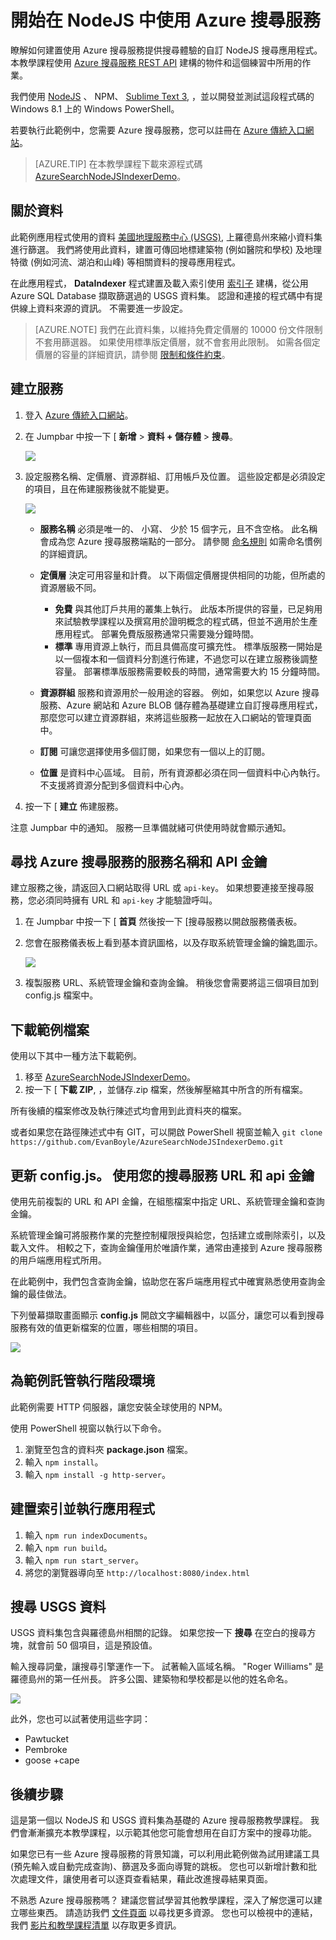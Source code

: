 <properties
    pageTitle="開始以 NodeJS 使用 Azure 搜尋服務 | Microsoft Azure | 雲端託管搜尋服務"
    description="逐步了解如何使用 NodeJS 做為程式設計語言，在 Azure 的雲端託管搜尋服務上建置搜尋應用程式。"
    services="search"
    documentationCenter=""
    authors="HeidiSteen"
    manager="mblythe"
    editor="v-lincan"/>

<tags
    ms.service="search"
    ms.devlang="na"
    ms.workload="search"
    ms.topic="hero-article"
    ms.tgt_pltfrm="na"
    ms.date="11/04/2015"
    ms.author="heidist"/>

# 開始在 NodeJS 中使用 Azure 搜尋服務

瞭解如何建置使用 Azure 搜尋服務提供搜尋體驗的自訂 NodeJS 搜尋應用程式。 本教學課程使用 [Azure 搜尋服務 REST API](https://msdn.microsoft.com/library/dn798935.aspx) 建構的物件和這個練習中所用的作業。

我們使用 [NodeJS](https://nodejs.org) 、 NPM、 [Sublime Text 3](http://www.sublimetext.com/3), ，並以開發並測試這段程式碼的 Windows 8.1 上的 Windows PowerShell。

若要執行此範例中，您需要 Azure 搜尋服務，您可以註冊在 [Azure 傳統入口網站](https://portal.azure.com)。

> [AZURE.TIP] 在本教學課程下載來源程式碼 [AzureSearchNodeJSIndexerDemo](http://go.microsoft.com/fwlink/p/?LinkId=530198)。

## 關於資料

此範例應用程式使用的資料 [美國地理服務中心 (USGS)](http://geonames.usgs.gov/domestic/download_data.htm), 上羅德島州來縮小資料集進行篩選。 我們將使用此資料，建置可傳回地標建築物 (例如醫院和學校) 及地理特徵 (例如河流、湖泊和山峰) 等相關資料的搜尋應用程式。

在此應用程式， **DataIndexer** 程式建置及載入索引使用 [索引子](https://msdn.microsoft.com/library/azure/dn798918.aspx) 建構，從公用 Azure SQL Database 擷取篩選過的 USGS 資料集。 認證和連接的程式碼中有提供線上資料來源的資訊。 不需要進一步設定。

> [AZURE.NOTE] 我們在此資料集，以維持免費定價層的 10000 份文件限制不套用篩選器。 如果使用標準版定價層，就不會套用此限制。 如需各個定價層的容量的詳細資訊，請參閱 [限制和條件約束](search-limits-quotas-capacity.md)。

## 建立服務

1. 登入 [Azure 傳統入口網站](https://portal.azure.com)。

2. 在 Jumpbar 中按一下 [ **新增** > **資料 + 儲存體** > **搜尋**。

     ![][1]

3. 設定服務名稱、定價層、資源群組、訂用帳戶及位置。 這些設定都是必須設定的項目，且在佈建服務後就不能變更。

     ![][2]

    - **服務名稱** 必須是唯一的、 小寫、 少於 15 個字元，且不含空格。 此名稱會成為您 Azure 搜尋服務端點的一部分。 請參閱 [命名規則](https://msdn.microsoft.com/library/azure/dn857353.aspx) 如需命名慣例的詳細資訊。

    - **定價層** 決定可用容量和計費。 以下兩個定價層提供相同的功能，但所處的資源層級不同。

        - **免費**  與其他訂戶共用的叢集上執行。 此版本所提供的容量，已足夠用來試驗教學課程以及撰寫用於證明概念的程式碼，但並不適用於生產應用程式。 部署免費版服務通常只需要幾分鐘時間。
        - **標準** 專用資源上執行，而且具備高度可擴充性。 標準版服務一開始是以一個複本和一個資料分割進行佈建，不過您可以在建立服務後調整容量。 部署標準版服務需要較長的時間，通常需要大約 15 分鐘時間。

    - **資源群組** 服務和資源用於一般用途的容器。 例如，如果您以 Azure 搜尋服務、Azure 網站和 Azure BLOB 儲存體為基礎建立自訂搜尋應用程式，那麼您可以建立資源群組，來將這些服務一起放在入口網站的管理頁面中。

    - **訂閱** 可讓您選擇使用多個訂閱，如果您有一個以上的訂閱。

    - **位置** 是資料中心區域。 目前，所有資源都必須在同一個資料中心內執行。 不支援將資源分配到多個資料中心內。

4. 按一下 [ **建立** 佈建服務。

注意 Jumpbar 中的通知。 服務一旦準備就緒可供使用時就會顯示通知。

<a id="sub-2"></a>
## 尋找 Azure 搜尋服務的服務名稱和 API 金鑰

建立服務之後，請返回入口網站取得 URL 或 `api-key`。 如果想要連接至搜尋服務，您必須同時擁有 URL 和 `api-key` 才能驗證呼叫。

1. 在 Jumpbar 中按一下 [ **首頁** 然後按一下 [搜尋服務以開啟服務儀表板。

2. 您會在服務儀表板上看到基本資訊圖格，以及存取系統管理金鑰的鑰匙圖示。

    ![][3]

3. 複製服務 URL、系統管理金鑰和查詢金鑰。 稍後您會需要將這三個項目加到 config.js 檔案中。

## 下載範例檔案

使用以下其中一種方法下載範例。

1. 移至 [AzureSearchNodeJSIndexerDemo](http://go.microsoft.com/fwlink/p/?LinkId=530198)。
2. 按一下 [ **下載 ZIP**, ，並儲存.zip 檔案，然後解壓縮其中所含的所有檔案。

所有後續的檔案修改及執行陳述式均會用到此資料夾的檔案。

或者如果您在路徑陳述式中有 GIT，可以開啟 PowerShell 視窗並輸入 `git clone https://github.com/EvanBoyle/AzureSearchNodeJSIndexerDemo.git`

## 更新 config.js。 使用您的搜尋服務 URL 和 api 金鑰

使用先前複製的 URL 和 API 金鑰，在組態檔案中指定 URL、系統管理金鑰和查詢金鑰。

系統管理金鑰可將服務作業的完整控制權限授與給您，包括建立或刪除索引，以及載入文件。 相較之下，查詢金鑰僅用於唯讀作業，通常由連接到 Azure 搜尋服務的用戶端應用程式所用。

在此範例中，我們包含查詢金鑰，協助您在客戶端應用程式中確實熟悉使用查詢金鑰的最佳做法。

下列螢幕擷取畫面顯示 **config.js** 開啟文字編輯器中，以區分，讓您可以看到搜尋服務有效的值更新檔案的位置，哪些相關的項目。

![][5]


## 為範例託管執行階段環境

此範例需要 HTTP 伺服器，讓您安裝全球使用的 NPM。

使用 PowerShell 視窗以執行以下命令。

1. 瀏覽至包含的資料夾 **package.json** 檔案。
2. 輸入 `npm install`。
2. 輸入 `npm install -g http-server`。

## 建置索引並執行應用程式

1. 輸入 `npm run indexDocuments`。
2. 輸入 `npm run build`。
3. 輸入 `npm run start_server`。
4. 將您的瀏覽器導向至 `http://localhost:8080/index.html`

## 搜尋 USGS 資料

USGS 資料集包含與羅德島州相關的記錄。 如果您按一下 **搜尋** 在空白的搜尋方塊，就會前 50 個項目，這是預設值。

輸入搜尋詞彙，讓搜尋引擎運作一下。 試著輸入區域名稱。 "Roger Williams" 是羅德島州的第一任州長。 許多公園、建築物和學校都是以他的姓名命名。

![][9]

此外，您也可以試著使用這些字詞：

- Pawtucket
- Pembroke
- goose +cape


## 後續步驟

這是第一個以 NodeJS 和 USGS 資料集為基礎的 Azure 搜尋服務教學課程。 我們會漸漸擴充本教學課程，以示範其他您可能會想用在自訂方案中的搜尋功能。

如果您已有一些 Azure 搜尋服務的背景知識，可以利用此範例做為試用建議工具 (預先輸入或自動完成查詢)、篩選及多面向導覽的跳板。 您也可以新增計數和批次處理文件，讓使用者可以逐頁查看結果，藉此改進搜尋結果頁面。

不熟悉 Azure 搜尋服務嗎？ 建議您嘗試學習其他教學課程，深入了解您還可以建立哪些東西。 請造訪我們 [文件頁面](http://azure.microsoft.com/documentation/services/search/) 以尋找更多資源。 您也可以檢視中的連結，我們 [影片和教學課程清單](search-video-demo-tutorial-list.md) 以存取更多資訊。

<!--Image references-->
[1]: ./media/search-get-started-nodejs/create-search-portal-1.PNG
[2]: ./media/search-get-started-nodejs/create-search-portal-2.PNG
[3]: ./media/search-get-started-nodejs/create-search-portal-3.PNG
[5]: ./media/search-get-started-nodejs/AzSearch-NodeJS-configjs.png
[9]: ./media/search-get-started-nodejs/rogerwilliamsschool.png


